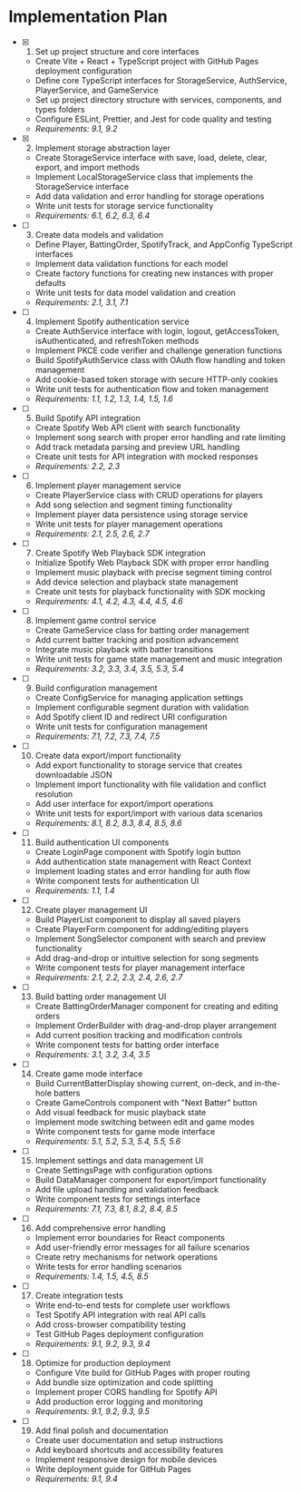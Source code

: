 # Implementation Plan

- [x] 1. Set up project structure and core interfaces
  - Create Vite + React + TypeScript project with GitHub Pages deployment configuration
  - Define core TypeScript interfaces for StorageService, AuthService, PlayerService, and GameService
  - Set up project directory structure with services, components, and types folders
  - Configure ESLint, Prettier, and Jest for code quality and testing
  - _Requirements: 9.1, 9.2_

- [x] 2. Implement storage abstraction layer
  - Create StorageService interface with save, load, delete, clear, export, and import methods
  - Implement LocalStorageService class that implements the StorageService interface
  - Add data validation and error handling for storage operations
  - Write unit tests for storage service functionality
  - _Requirements: 6.1, 6.2, 6.3, 6.4_

- [ ] 3. Create data models and validation
  - Define Player, BattingOrder, SpotifyTrack, and AppConfig TypeScript interfaces
  - Implement data validation functions for each model
  - Create factory functions for creating new instances with proper defaults
  - Write unit tests for data model validation and creation
  - _Requirements: 2.1, 3.1, 7.1_

- [ ] 4. Implement Spotify authentication service
  - Create AuthService interface with login, logout, getAccessToken, isAuthenticated, and refreshToken methods
  - Implement PKCE code verifier and challenge generation functions
  - Build SpotifyAuthService class with OAuth flow handling and token management
  - Add cookie-based token storage with secure HTTP-only cookies
  - Write unit tests for authentication flow and token management
  - _Requirements: 1.1, 1.2, 1.3, 1.4, 1.5, 1.6_

- [ ] 5. Build Spotify API integration
  - Create Spotify Web API client with search functionality
  - Implement song search with proper error handling and rate limiting
  - Add track metadata parsing and preview URL handling
  - Create unit tests for API integration with mocked responses
  - _Requirements: 2.2, 2.3_

- [ ] 6. Implement player management service
  - Create PlayerService class with CRUD operations for players
  - Add song selection and segment timing functionality
  - Implement player data persistence using storage service
  - Write unit tests for player management operations
  - _Requirements: 2.1, 2.5, 2.6, 2.7_

- [ ] 7. Create Spotify Web Playback SDK integration
  - Initialize Spotify Web Playback SDK with proper error handling
  - Implement music playback with precise segment timing control
  - Add device selection and playback state management
  - Create unit tests for playback functionality with SDK mocking
  - _Requirements: 4.1, 4.2, 4.3, 4.4, 4.5, 4.6_

- [ ] 8. Implement game control service
  - Create GameService class for batting order management
  - Add current batter tracking and position advancement
  - Integrate music playback with batter transitions
  - Write unit tests for game state management and music integration
  - _Requirements: 3.2, 3.3, 3.4, 3.5, 5.3, 5.4_

- [ ] 9. Build configuration management
  - Create ConfigService for managing application settings
  - Implement configurable segment duration with validation
  - Add Spotify client ID and redirect URI configuration
  - Write unit tests for configuration management
  - _Requirements: 7.1, 7.2, 7.3, 7.4, 7.5_

- [ ] 10. Create data export/import functionality
  - Add export functionality to storage service that creates downloadable JSON
  - Implement import functionality with file validation and conflict resolution
  - Add user interface for export/import operations
  - Write unit tests for export/import with various data scenarios
  - _Requirements: 8.1, 8.2, 8.3, 8.4, 8.5, 8.6_

- [ ] 11. Build authentication UI components
  - Create LoginPage component with Spotify login button
  - Add authentication state management with React Context
  - Implement loading states and error handling for auth flow
  - Write component tests for authentication UI
  - _Requirements: 1.1, 1.4_

- [ ] 12. Create player management UI
  - Build PlayerList component to display all saved players
  - Create PlayerForm component for adding/editing players
  - Implement SongSelector component with search and preview functionality
  - Add drag-and-drop or intuitive selection for song segments
  - Write component tests for player management interface
  - _Requirements: 2.1, 2.2, 2.3, 2.4, 2.6, 2.7_

- [ ] 13. Build batting order management UI
  - Create BattingOrderManager component for creating and editing orders
  - Implement OrderBuilder with drag-and-drop player arrangement
  - Add current position tracking and modification controls
  - Write component tests for batting order interface
  - _Requirements: 3.1, 3.2, 3.4, 3.5_

- [ ] 14. Create game mode interface
  - Build CurrentBatterDisplay showing current, on-deck, and in-the-hole batters
  - Create GameControls component with "Next Batter" button
  - Add visual feedback for music playback state
  - Implement mode switching between edit and game modes
  - Write component tests for game mode interface
  - _Requirements: 5.1, 5.2, 5.3, 5.4, 5.5, 5.6_

- [ ] 15. Implement settings and data management UI
  - Create SettingsPage with configuration options
  - Build DataManager component for export/import functionality
  - Add file upload handling and validation feedback
  - Write component tests for settings interface
  - _Requirements: 7.1, 7.3, 8.1, 8.2, 8.4, 8.5_

- [ ] 16. Add comprehensive error handling
  - Implement error boundaries for React components
  - Add user-friendly error messages for all failure scenarios
  - Create retry mechanisms for network operations
  - Write tests for error handling scenarios
  - _Requirements: 1.4, 1.5, 4.5, 8.5_

- [ ] 17. Create integration tests
  - Write end-to-end tests for complete user workflows
  - Test Spotify API integration with real API calls
  - Add cross-browser compatibility testing
  - Test GitHub Pages deployment configuration
  - _Requirements: 9.1, 9.2, 9.3, 9.4_

- [ ] 18. Optimize for production deployment
  - Configure Vite build for GitHub Pages with proper routing
  - Add bundle size optimization and code splitting
  - Implement proper CORS handling for Spotify API
  - Add production error logging and monitoring
  - _Requirements: 9.1, 9.2, 9.3, 9.5_

- [ ] 19. Add final polish and documentation
  - Create user documentation and setup instructions
  - Add keyboard shortcuts and accessibility features
  - Implement responsive design for mobile devices
  - Write deployment guide for GitHub Pages
  - _Requirements: 9.1, 9.4_
